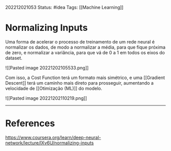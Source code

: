 202212021053
Status: #idea 
Tags: [[Machine Learning]]

# Normalizing Inputs

Uma forma de acelerar o processo de treinamento de um rede neural é normalizar os dados, de modo a normalizar a média, para que fique próxima de zero, e normalizar a variância, para que vá de 0 a 1 em todos os eixos do dataset.

![[Pasted image 20221202105533.png]]

Com isso, a Cost Function terá um formato mais simétrico, e uma [[Gradient Descent]] terá um caminho mais direto para prosseguir, aumentando a velocidade de [[Otimização (ML)]] do modelo.

![[Pasted image 20221202110219.png]]

---
# References
https://www.coursera.org/learn/deep-neural-network/lecture/lXv6U/normalizing-inputs